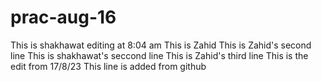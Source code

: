 # prac-aug-16
This is shakhawat
editing at 8:04 am
This is Zahid
This is Zahid's second line
This is shakhawat's seccond line
This is Zahid's third line
This is the edit from  17/8/23
This line is added from github